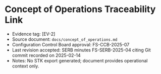 # Concept of Operations Traceability Link

- Evidence tag: [EV-2]
- Source document: `docs/concept_of_operations.md`
- Configuration Control Board approval: FS-CCB-2025-07
- Last revision accepted: SERB minutes FS-SERB-2025-04 citing Git commit recorded on 2025-02-14
- Notes: No STK export generated; document provides operational context only.
